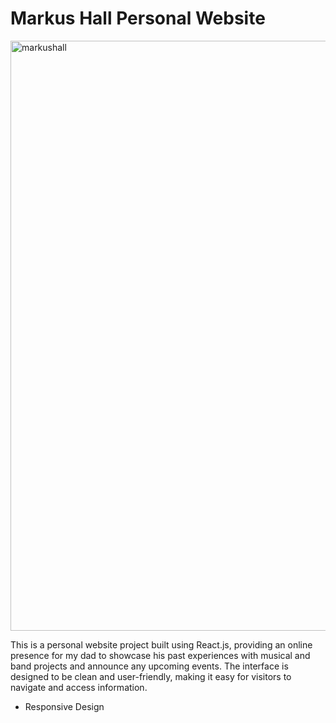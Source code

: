 # Markus Hall Personal Website

<img width="944" alt="markushall" src="https://user-images.githubusercontent.com/98910142/216786942-cae2cf24-9117-44a0-97d0-96a60f3fd735.PNG">

This is a personal website project built using React.js, providing an online presence for my dad to showcase his past experiences with musical and band projects and announce any upcoming events. The interface is designed to be clean and user-friendly, making it easy for visitors to navigate and access information.

- Responsive Design
